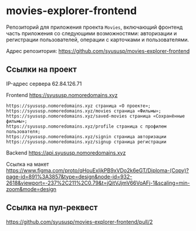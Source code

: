 # movies-explorer-frontend 
Репозиторий для приложения проекта `Movies`, включающий фронтенд часть приложения со следующими возможностями: авторизации и регистрации пользователей, операции с карточками и пользователями.

Адрес репозитория: https://github.com/syususp/movies-explorer-frontend 

## Ссылки на проект

IP-адрес сервера 62.84.126.71

Frontend https://syususp.nomoredomains.xyz

    https://syususp.nomoredomains.xyz страница «О проекте»;
    https://syususp.nomoredomains.xyz/movies страница «Фильмы»;
    https://syususp.nomoredomains.xyz/saved-movies страница «Сохранённые фильмы»;
    https://syususp.nomoredomains.xyz/profile страница с профилем пользователя;
    https://syususp.nomoredomains.xyz/signin страница авторизации 
    https://syususp.nomoredomains.xyz/signup страница регистрации

Backend https://api.syususp.nomoredomains.xyz

Ссылка на макет https://www.figma.com/proto/qHouExIjkPB9xVDo2k6eGT/Diploma-(Copy)?page-id=891%3A3857&type=design&node-id=932-2618&viewport=-237%2C211%2C0.79&t=jQitVJjmV66VoAFj-1&scaling=min-zoom&mode=design

## Ссылка на пул-реквест

https://github.com/syususp/movies-explorer-frontend/pull/2
